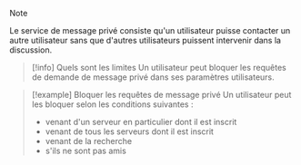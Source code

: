 > [!note] 
> Le service de message privé consiste qu'un utilisateur puisse contacter un autre utilisateur sans que d'autres utilisateurs puissent intervenir dans la discussion.

>[!info] Quels sont les limites
>Un utilisateur peut bloquer les requêtes de demande de message privé dans ses paramètres utilisateurs.

> [!example] Bloquer les requêtes de message privé
> Un utilisateur peut les bloquer selon les conditions suivantes :
> 	- venant d'un serveur en particulier dont il est inscrit
> 	- venant de tous les serveurs dont il est inscrit
> 	- venant de la recherche
> 	- s'ils ne sont pas amis

